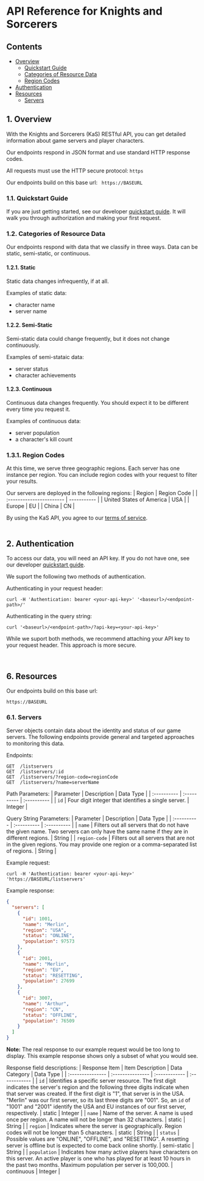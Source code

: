 # API Reference for Knights and Sorcerers

## Contents
- [Overview](#overview)
  - [Quickstart Guide](#quickstartGuide)
  - [Categories of Resource Data](#resourceDataCategories)
  - [Region Codes](#regionCodes)
- [Authentication](#authentication)
- [Resources](#resources)
  - [Servers](#serverData)

## 1. Overview <a name="overview"></a>
With the Knights and Sorcerers (KaS) RESTful API, you can get detailed information about game servers and player characters.

Our endpoints respond in JSON format and use standard HTTP response codes.

All requests must use the HTTP secure protocol: ```https```

Our endpoints build on this base url: ``` https://BASEURL```

### 1.1. Quickstart Guide <a name="quickstartGuide"></a>
If you are just getting started, see our developer [quickstart guide](#overview). It will walk you through authorization and making your first request.

### 1.2. Categories of Resource Data <a name="resourceDataCategories"></a>
Our endpoints respond with data that we classify in three ways. Data can be static, semi-static, or continuous. 

#### 1.2.1. Static
Static data changes infrequently, if at all.

Examples of static data:
- character name
- server name

#### 1.2.2. Semi-Static
Semi-static data could change frequently, but it does not change continuously.

Examples of semi-stataic data:
- server status
- character achievements

#### 1.2.3. Continuous
Continuous data changes frequently. You should expect it to be different every time you request it.

Examples of continuous data:
- server population
- a character's kill count

### 1.3.1. Region Codes <a name="regionCodes"></a>
At this time, we serve three geographic regions. Each server has one instance per region. You can include region codes with your request to filter your results.

Our servers are deployed in the following regions:
| Region                   | Region Code |
| :----------------------- | ----------- |
| United States of America | USA         |
| Europe                   | EU          |
| China                    | CN          |

By using the KaS API, you agree to our [terms of service](#overview).  
&nbsp;
## 2. Authentication <a name="authentication"></a>
To access our data, you will need an API key. If you do not have one, see our developer [quickstart guide](#overview).

We suport the following two methods of authentication.

Authenticating in your request header:
```
curl -H 'Authentication: bearer <your-api-key>' '<baseurl>/<endpoint-path>/'
```

Authenticating in the query string:
```
curl '<baseurl>/<endpoint-path>/?api-key=<your-api-key>'
```  

While we suport both methods, we recommend attaching your API key to your request header. This approach is more secure.

&nbsp;
## 6. Resources <a name="resources"></a>

Our endpoints build on this base url:
```
https://BASEURL
```

### 6.1. Servers <a name="serverData"></a>

Server objects contain data about the identity and status of our game servers. The following endpoints provide general and targeted approaches to monitoring this data.

Endpoints:
```
GET  /listservers
GET  /listservers/:id
GET  /listservers/?region-code=regionCode
GET  /listservers/?name=serverName
```

Path Parameters:
| Parameter   | Description | Data Type   |
| :---------- | :---------- | :---------- |
| ```id```    | Four digit integer that identifies a single server. | Integer |

Query String Parameters:
| Parameter   | Description | Data Type   |
| :---------- | :---------- | :---------- |
| ```name``` | Filters out all servers that do not have the given name. Two servers can only have the same name if they are in different regions. | String |
| ```region-code``` | Filters out all servers that are not in the given regions. You may provide one region or a comma-separated list of regions. | String |

Example request:
```
curl -H 'Authentication: bearer <your-api-key>' 'https://BASEURL/listservers'
```
Example response:
```JSON
{
  "servers": [
    {
      "id": 1001,
      "name": "Merlin",
      "region": "USA",
      "status": "ONLINE",
      "population": 97573
    },
    {
      "id": 2001,
      "name": "Merlin",
      "region": "EU",
      "status": "RESETTING",
      "population": 27699
    },
    {
      "id": 3007,
      "name": "Arthur",
      "region": "CN",
      "status": "OFFLINE",
      "population": 76509
    }
  ]
}
```
**Note:** The real response to our example request would be too long to display. This example response shows only a subset of what you would see.

Response field descriptions:
| Response Item    | Item Description | Data Category | Data Type     |
| :--------------- | :--------------- | :------------ | :------------ |
| ```id```         | Identifies a specific server resource. The first digit indicates the server's region and the following three digits indicate when that server was created. If the first digit is "1", that server is in the USA. "Merlin" was our first server, so its last three digits are "001". So, an ```id``` of "1001" and "2001" identify the USA and EU instances of our first server, respectively. | static | Integer |
| ```name```       | Name of the server. A name is used once per region. A name will not be longer than 32 characters. | static | String |
| ```region```     | Indicates where the server is geographically. Region codes will not be longer than 5 characters. | static | String |
| ```status```     | Possible values are "ONLINE", "OFFLINE", and "RESETTING". A resetting server is offline but is expected to come back online shortly. | semi-static | String |
| ```population``` | Indicates how many active players have characters on this server. An active player is one who has played for at least 10 hours in the past two months. Maximum population per server is 100,000. | continuous | Integer |
